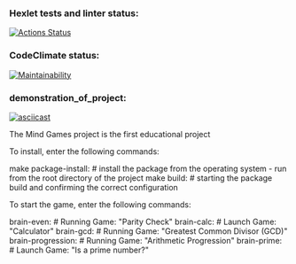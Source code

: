 ### Hexlet tests and linter status:
[![Actions Status](https://github.com/Ker0s1n/python-project-49/actions/workflows/hexlet-check.yml/badge.svg)](https://github.com/Ker0s1n/python-project-49/actions)
### CodeClimate status:
[![Maintainability](https://api.codeclimate.com/v1/badges/abe51cbaacce81afb970/maintainability)](https://codeclimate.com/github/Ker0s1n/python-project-49/maintainability)
### demonstration_of_project:
[![asciicast](https://asciinema.org/a/wXddThBR7KZbtW9zG6B4Gtpa6.svg)](https://asciinema.org/a/wXddThBR7KZbtW9zG6B4Gtpa6)


The Mind Games project is the first educational project


To install, enter the following commands:

make package-install: # install the package from the operating system - run from the root directory of the project
make build: # starting the package build and confirming the correct configuration


To start the game, enter the following commands:

brain-even: # Running Game: "Parity Check"
brain-calc: # Launch Game: "Calculator"
brain-gcd: # Running Game: "Greatest Common Divisor (GCD)"
brain-progression: # Running Game: "Arithmetic Progression"
brain-prime: # Launch Game: "Is a prime number?"
